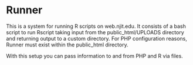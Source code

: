 # Runner

This is a system for running R scripts on web.njit.edu. It consists of a bash
script to run Rscript taking input from the public_html/UPLOADS directory and
returning output to a custom directory. For PHP configuration reasons, Runner
must exist within the public_html directory.

With this setup you can pass information to and from PHP and R via files.
